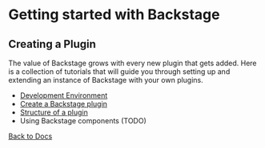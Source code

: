 # Getting started with Backstage

## Creating a Plugin

The value of Backstage grows with every new plugin that gets added. Here is a collection of tutorials that will guide you through setting up and extending an instance of Backstage with your own plugins.

- [Development Environment](development-environment.md)
- [Create a Backstage plugin](create-a-plugin.md)
- [Structure of a plugin](structure-of-a-plugin.md)
- Using Backstage components (TODO)

[Back to Docs](../README.md)
